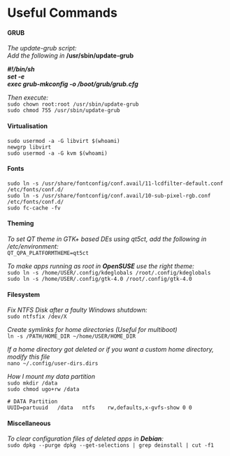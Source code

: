 # Useful Commands

#### GRUB

_The update-grub script:_  
_Add the following in_ **/usr/sbin/update-grub**

**_#!/bin/sh_**  
**_set -e_**  
**_exec grub-mkconfig -o /boot/grub/grub.cfg_**

_Then execute:_  
`sudo chown root:root /usr/sbin/update-grub`  
`sudo chmod 755 /usr/sbin/update-grub`

#### Virtualisation

`sudo usermod -a -G libvirt $(whoami)`  
`newgrp libvirt`  
`sudo usermod -a -G kvm $(whoami)`

#### Fonts

`sudo ln -s /usr/share/fontconfig/conf.avail/11-lcdfilter-default.conf /etc/fonts/conf.d/`  
`sudo ln -s /usr/share/fontconfig/conf.avail/10-sub-pixel-rgb.conf /etc/fonts/conf.d/`  
`sudo fc-cache -fv`

#### Theming

_To set QT theme in GTK+ based DEs using qt5ct, add the following in /etc/environment:_  
`QT_QPA_PLATFORMTHEME=qt5ct`

_To make apps running as root in **OpenSUSE** use the right theme:_  
`sudo ln -s /home/USER/.config/kdeglobals /root/.config/kdeglobals`  
`sudo ln -s /home/USER/.config/gtk-4.0 /root/.config/gtk-4.0`

#### Filesystem

_Fix NTFS Disk after a faulty Windows shutdown:_  
`sudo ntfsfix /dev/X`

_Create symlinks for home directories (Useful for multiboot)_  
`ln -s /PATH/HOME_DIR ~/home/USER/HOME_DIR`

_If a home directory got deleted or if you want a custom home directory, modify this file_  
`nano ~/.config/user-dirs.dirs`

_How I mount my data partition_  
`sudo mkdir /data`  
`sudo chmod ugo+rw /data`

```
# DATA Partition
UUID=partuuid	/data	ntfs	rw,defaults,x-gvfs-show	0 0
```

#### Miscellaneous

_To clear configuration files of deleted apps in **Debian**:_  
`sudo dpkg --purge dpkg --get-selections | grep deinstall | cut -f1`
